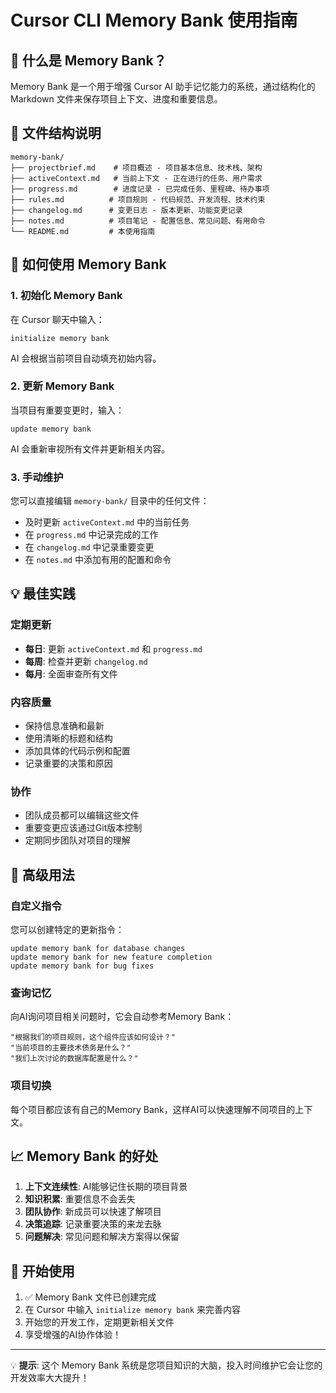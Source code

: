 # Cursor CLI Memory Bank 使用指南

## 🧠 什么是 Memory Bank？

Memory Bank 是一个用于增强 Cursor AI 助手记忆能力的系统，通过结构化的 Markdown 文件来保存项目上下文、进度和重要信息。

## 📁 文件结构说明

```
memory-bank/
├── projectbrief.md    # 项目概述 - 项目基本信息、技术栈、架构
├── activeContext.md   # 当前上下文 - 正在进行的任务、用户需求
├── progress.md        # 进度记录 - 已完成任务、里程碑、待办事项
├── rules.md          # 项目规则 - 代码规范、开发流程、技术约束
├── changelog.md      # 变更日志 - 版本更新、功能变更记录
├── notes.md          # 项目笔记 - 配置信息、常见问题、有用命令
└── README.md         # 本使用指南
```

## 🚀 如何使用 Memory Bank

### 1. 初始化 Memory Bank
在 Cursor 聊天中输入：
```
initialize memory bank
```
AI 会根据当前项目自动填充初始内容。

### 2. 更新 Memory Bank
当项目有重要变更时，输入：
```
update memory bank
```
AI 会重新审视所有文件并更新相关内容。

### 3. 手动维护
您可以直接编辑 `memory-bank/` 目录中的任何文件：
- 及时更新 `activeContext.md` 中的当前任务
- 在 `progress.md` 中记录完成的工作
- 在 `changelog.md` 中记录重要变更
- 在 `notes.md` 中添加有用的配置和命令

## 💡 最佳实践

### 定期更新
- **每日**: 更新 `activeContext.md` 和 `progress.md`
- **每周**: 检查并更新 `changelog.md`
- **每月**: 全面审查所有文件

### 内容质量
- 保持信息准确和最新
- 使用清晰的标题和结构
- 添加具体的代码示例和配置
- 记录重要的决策和原因

### 协作
- 团队成员都可以编辑这些文件
- 重要变更应该通过Git版本控制
- 定期同步团队对项目的理解

## 🔧 高级用法

### 自定义指令
您可以创建特定的更新指令：
```
update memory bank for database changes
update memory bank for new feature completion
update memory bank for bug fixes
```

### 查询记忆
向AI询问项目相关问题时，它会自动参考Memory Bank：
```
"根据我们的项目规则，这个组件应该如何设计？"
"当前项目的主要技术债务是什么？"
"我们上次讨论的数据库配置是什么？"
```

### 项目切换
每个项目都应该有自己的Memory Bank，这样AI可以快速理解不同项目的上下文。

## 📈 Memory Bank 的好处

1. **上下文连续性**: AI能够记住长期的项目背景
2. **知识积累**: 重要信息不会丢失
3. **团队协作**: 新成员可以快速了解项目
4. **决策追踪**: 记录重要决策的来龙去脉
5. **问题解决**: 常见问题和解决方案得以保留

## 🎯 开始使用

1. ✅ Memory Bank 文件已创建完成
2. 在 Cursor 中输入 `initialize memory bank` 来完善内容
3. 开始您的开发工作，定期更新相关文件
4. 享受增强的AI协作体验！

---

💡 **提示**: 这个 Memory Bank 系统是您项目知识的大脑，投入时间维护它会让您的开发效率大大提升！
